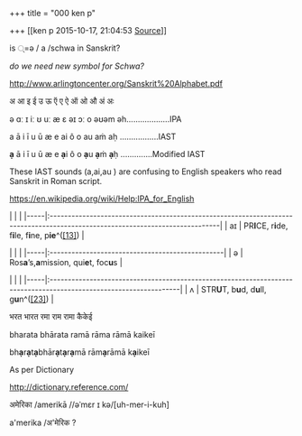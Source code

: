 +++
title = "000 ken p"

+++
[[ken p	2015-10-17, 21:04:53 [Source](https://groups.google.com/g/samskrita/c/KberD1XMHVQ)]]



is ्=ə / a /schwa in Sanskrit?

*do we need new symbol for Schwa?*

  

  

<http://www.arlingtoncenter.org/Sanskrit%20Alphabet.pdf>

  

अ आ इ  ई  उ ऊ ऍ  ए ऐ  ऑ ओ औ अं   अः  

ə ɑː ɪ iː ʊ uː æ ɛ əɪ ɔː o əʊəm
əh...................IPA  

a ā   i  ī  u  ū  æ e ai  ô   o au aṁ  aḥ .................IAST  

  

**ạ** ā   i  ī  u  ū  æ e **ạ**i  ô   o **ạ**u **ạ**ṁ 
**ạ**ḥ ..............Modified IAST

  

  

These IAST sounds (a,ai,au ) are confusing to English speakers who read
Sanskrit in Roman script.

  

  

<https://en.wikipedia.org/wiki/Help:IPA_for_English>    

|     |                                                                                                                              | |-----|:-----------------------------------------------------------------------------------------------------------------------------| | aɪ  | PR**I**CE, r**i**de, f**i**le, f**i**ne, p**ie**^([\[13\]](https://en.wikipedia.org/wiki/Help:IPA_for_English#cite_note-13)) |

|     |                                                 | |-----|:------------------------------------------------| | ə   | Ros**a**’s,**a**mission, qui**e**t, foc**u**s |

|     |                                                                                                                   | |-----|:------------------------------------------------------------------------------------------------------------------| | ʌ   | STR**U**T, b**u**d, d**u**ll, g**u**n^([\[23\]](https://en.wikipedia.org/wiki/Help:IPA_for_English#cite_note-25)) |

भरत    भारत   रमा  राम   रामा  कैकेई  

bharata bhārata ramā rāma  rāmā kaikeī  

bh**ạ**r**ạ**t**ạ**bhār**ạ**t**ạ**r**ạ**mā rām**ạ**rāmā
k**ạ**ikeī  

  

As per Dictionary

<http://dictionary.reference.com/>  

अमेरिका /amerikā //əˈmɛr ɪ kə/\[uh-mer-i-kuh\]



a'merika /अ'मेरिक ?

  

  

  

  

  

